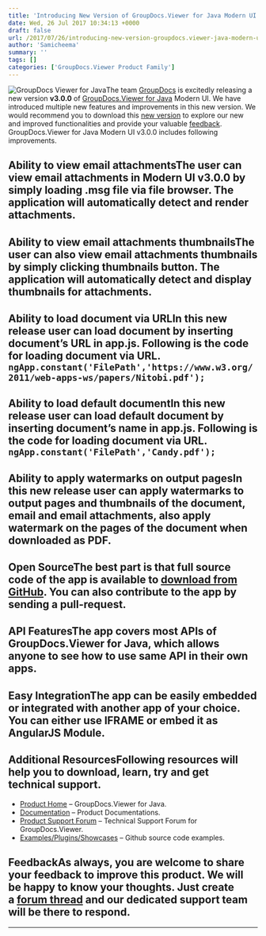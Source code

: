 ```yaml
---
title: 'Introducing New Version of GroupDocs.Viewer for Java Modern UI'
date: Wed, 26 Jul 2017 10:34:13 +0000
draft: false
url: /2017/07/26/introducing-new-version-groupdocs.viewer-java-modern-ui/
author: 'Samicheema'
summary: ''
tags: []
categories: ['GroupDocs.Viewer Product Family']
---
```


![GroupDocs Viewer for Java](http://joomla-groupdocs.dynabic.com/templates/groupdocs/images/product-logos/90x90/groupdocs-viewer-java.png?v2)The team [GroupDocs](https://www.groupdocs.com) is excitedly releasing a new version **v3.0.0** of [GroupDocs.Viewer for Java](https://www.groupdocs.com/products/viewer/java) Modern UI. We have introduced multiple new features and improvements in this new version. We would recommend you to download this [new version](https://github.com/groupdocs-viewer/) to explore our new and improved functionalities and provide your valuable [feedback](http://groupdocs.com/Community/forums/groupdocs.viewer-product-family/4/showforum.aspx). GroupDocs.Viewer for Java Modern UI v3.0.0 includes following improvements.

## Ability to view email attachmentsThe user can view email attachments in Modern UI v3.0.0 by simply loading .msg file via file browser. The application will automatically detect and render attachments.

## Ability to view email attachments thumbnailsThe user can also view email attachments thumbnails by simply clicking thumbnails button. The application will automatically detect and display thumbnails for attachments.

## Ability to load document via URLIn this new release user can load document by inserting document’s URL in app.js. Following is the code for loading document via URL. `ngApp.constant('FilePath','https://www.w3.org/2011/web-apps-ws/papers/Nitobi.pdf');`

## Ability to load default documentIn this new release user can load default document by inserting document’s name in **app.js**. Following is the code for loading document via URL. `ngApp.constant('FilePath','Candy.pdf');`

## Ability to apply watermarks on output pagesIn this new release user can apply watermarks to output pages and thumbnails of the document, email and email attachments, also apply watermark on the pages of the document when downloaded as PDF.

## Open SourceThe best part is that full source code of the app is available to [download from GitHub](https://github.com/groupdocs-viewer/). You can also contribute to the app by sending a pull-request.

## API FeaturesThe app covers most APIs of GroupDocs.Viewer for Java, which allows anyone to see how to use same API in their own apps.

## Easy IntegrationThe app can be easily embedded or integrated with another app of your choice. You can either use IFRAME or embed it as AngularJS Module.

## Additional ResourcesFollowing resources will help you to download, learn, try and get technical support.

*   [Product Home](http://www.groupdocs.com/products/viewer/java) – GroupDocs.Viewer for Java.
*   [Documentation](http://www.groupdocs.com/docs/display/viewerjava/Home) – Product Documentations.
*   [Product Support Forum](https://forum.groupdocs.com/c/viewer) – Technical Support Forum for GroupDocs.Viewer.
*   [Examples/Plugins/Showcases](https://github.com/groupdocs-viewer/GroupDocs.Viewer-for-Java) – Github source code examples.

## FeedbackAs always, you are welcome to share your feedback to improve this product. We will be happy to know your thoughts. Just create a [forum thread](https://forum.groupdocs.com/c/viewer) and our dedicated support team will be there to respond.

* * *




